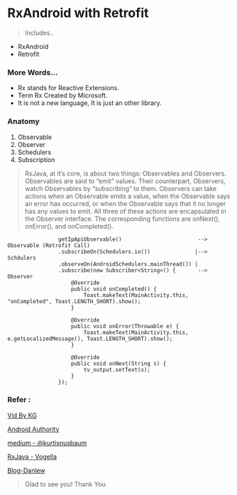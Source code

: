 # RxAndroid with Retrofit

> Includes..
* RxAndroid
* Retrofit

### More Words...

* Rx stands for Reactive Extensions.
* Term Rx Created by Microsoft. 
* It is not a new language, It is just an other library.

### Anatomy
1. Observable
2. Observer
3. Schedulers
4. Subscription

>RxJava, at it’s core, is about two things: Observables and Observers.
Observables are said to “emit” values.
Their counterpart, Observers, watch Observables by “subscribing” to them.
Observers can take actions when an Observable emits a value, when the Observable says an error has occurred, or when the Observable says that it no longer has any values to emit. All three of these actions are encapsulated in the Observer interface. The corresponding functions are onNext(), onError(), and onCompleted().



```
                getIpApiObservable()                        --> Observable (Retrofit Call)
                .subscribeOn(Schedulers.io())              |--> Schdulers
                .observeOn(AndroidSchedulers.mainThread()) |
                .subscribe(new Subscriber<String>() {       --> Observer
                    @Override
                    public void onCompleted() {
                        Toast.makeText(MainActivity.this, "onCompleted", Toast.LENGTH_SHORT).show();
                    }

                    @Override
                    public void onError(Throwable e) {
                        Toast.makeText(MainActivity.this, e.getLocalizedMessage(), Toast.LENGTH_SHORT).show();
                    }

                    @Override
                    public void onNext(String s) {
                        tv_output.setText(s);
                    }
                });
```

### Refer :

[Vid By KG](https://www.youtube.com/watch?v=k3D0cWyNno4&t=925s)

[Android Authority](http://www.androidauthority.com/reactive-programming-with-rxandroid-711104/)

[medium - @kurtisnusbaum](https://medium.com/@kurtisnusbaum/rxandroid-basics-part-1-c0d5edcf6850#.55b1672l8)

[RxJava - Vogella](http://www.vogella.com/tutorials/RxJava/article.html)

[Blog-Danlew](http://blog.danlew.net/2014/09/15/grokking-rxjava-part-1/)


>Glad to see you! Thank You.

